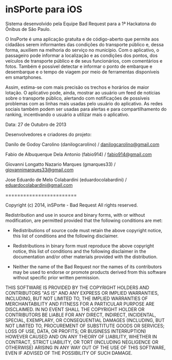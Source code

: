 inSPorte para iOS
========

Sistema desenvolvido pela Equipe Bad Request para a 1ª Hackatona do Ônibus de São Paulo.

O InsPorte é uma aplicação gratuíta e de código-aberto que permite aos cidadãos serem
informantes das condições do transporte público e, dessa forma, auxiliem na melhoria do 
serviço no município. Com o aplicativo, o passageiro pode informar a localização e as 
condições dos pontos, dos veículos de transporte público e de seus funcionários, 
com comentários e fotos. Também é possível detectar e informar o ponto de embarque e 
desembarque e o tempo de viagem por meio de ferramentas disponíveis em smartphones. 

Assim, estima-se com mais precisão os trechos e horários de maior lotação. 
O aplicativo pode, ainda, mostrar ao usuário um feed de notícias sobre o transporte 
público, alertando com notificações de possíveis problemas com as linhas mais usadas 
pelo usuário do aplicativo. As redes sociais também podem ser usadas para alertas e para 
compartilhamento do ranking, incentivando o usuário a utilizar mais o aplicativo.

Data: 27 de Outubro de 2013

Desenvolvedores e criadores do projeto:

Danilo de Godoy Carolino (danilogcarolino) / danilogcarolino@gmail.com

Fabio de Albuquerque Dela Antonio (fabio914) / fabio914@gmail.com

Giovanni Longatto Nazario Marques (gmarques33) / giovannimarques33@gmail.com

Jose Eduardo de Melo Colabardini (eduardocolabardini) / eduardocolabardini@gmail.com

========================

Copyright (c) 2014, inSPorte - Bad Request
All rights reserved.

Redistribution and use in source and binary forms, with or without modification,
are permitted provided that the following conditions are met:

* Redistributions of source code must retain the above copyright notice, this
  list of conditions and the following disclaimer.

* Redistributions in binary form must reproduce the above copyright notice, this
  list of conditions and the following disclaimer in the documentation and/or
  other materials provided with the distribution.

* Neither the name of the Bad Request nor the names of its
  contributors may be used to endorse or promote products derived from
  this software without specific prior written permission.

THIS SOFTWARE IS PROVIDED BY THE COPYRIGHT HOLDERS AND CONTRIBUTORS "AS IS" AND
ANY EXPRESS OR IMPLIED WARRANTIES, INCLUDING, BUT NOT LIMITED TO, THE IMPLIED
WARRANTIES OF MERCHANTABILITY AND FITNESS FOR A PARTICULAR PURPOSE ARE
DISCLAIMED. IN NO EVENT SHALL THE COPYRIGHT HOLDER OR CONTRIBUTORS BE LIABLE FOR
ANY DIRECT, INDIRECT, INCIDENTAL, SPECIAL, EXEMPLARY, OR CONSEQUENTIAL DAMAGES
(INCLUDING, BUT NOT LIMITED TO, PROCUREMENT OF SUBSTITUTE GOODS OR SERVICES;
LOSS OF USE, DATA, OR PROFITS; OR BUSINESS INTERRUPTION) HOWEVER CAUSED AND ON
ANY THEORY OF LIABILITY, WHETHER IN CONTRACT, STRICT LIABILITY, OR TORT
(INCLUDING NEGLIGENCE OR OTHERWISE) ARISING IN ANY WAY OUT OF THE USE OF THIS
SOFTWARE, EVEN IF ADVISED OF THE POSSIBILITY OF SUCH DAMAGE.

 
